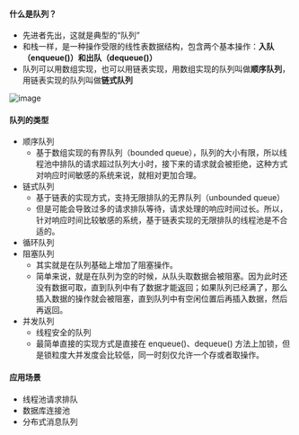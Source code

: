 #### 什么是队列？

- 先进者先出，这就是典型的“队列”
- 和栈一样，是一种操作受限的线性表数据结构，包含两个基本操作：**入队（enqueue()）**和**出队（dequeue()）**
- 队列可以用数组实现，也可以用链表实现，用数组实现的队列叫做**顺序队列**，用链表实现的队列叫做**链式队列**

![image](https://user-images.githubusercontent.com/6022948/57220549-521dc500-702e-11e9-8109-9b550beac2f6.png)

#### 队列的类型

- 顺序队列
  - 基于数组实现的有界队列（bounded queue），队列的大小有限，所以线程池中排队的请求超过队列大小时，接下来的请求就会被拒绝，这种方式对响应时间敏感的系统来说，就相对更加合理。
- 链式队列
  - 基于链表的实现方式，支持无限排队的无界队列（unbounded queue）
  - 但是可能会导致过多的请求排队等待，请求处理的响应时间过长。所以，针对响应时间比较敏感的系统，基于链表实现的无限排队的线程池是不合适的。
- 循环队列
- 阻塞队列
  - 其实就是在队列基础上增加了阻塞操作。
  - 简单来说，就是在队列为空的时候，从队头取数据会被阻塞。因为此时还没有数据可取，直到队列中有了数据才能返回；如果队列已经满了，那么插入数据的操作就会被阻塞，直到队列中有空闲位置后再插入数据，然后再返回。
- 并发队列
  - 线程安全的队列
  - 最简单直接的实现方式是直接在 enqueue()、dequeue() 方法上加锁，但是锁粒度大并发度会比较低，同一时刻仅允许一个存或者取操作。

#### 应用场景

 - 线程池请求排队
 - 数据库连接池
 - 分布式消息队列